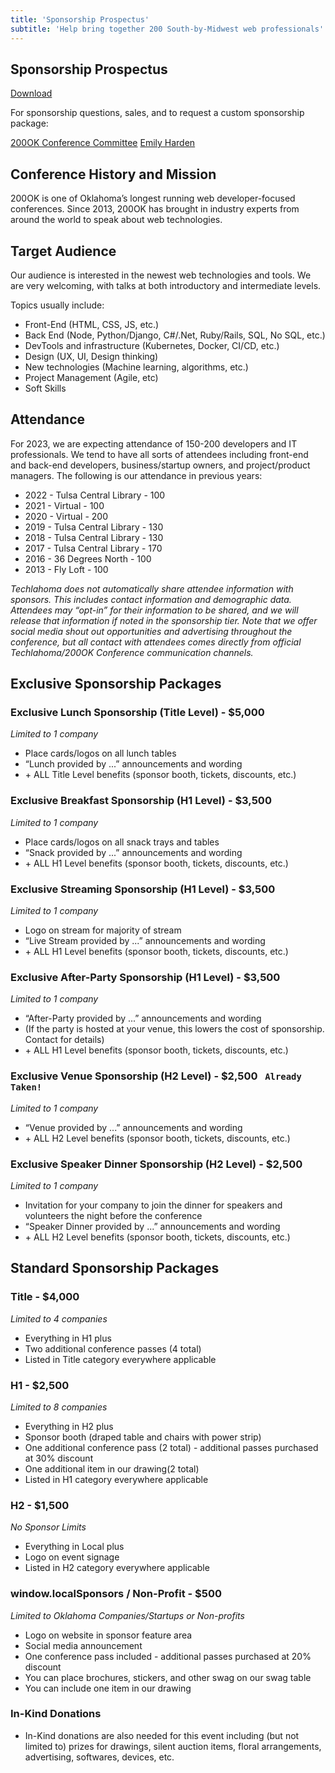 ```yaml
---
title: 'Sponsorship Prospectus'
subtitle: 'Help bring together 200 South-by-Midwest web professionals'
---
```


<section>

  # Sponsorship Prospectus

  <a class="button section-button" href="/sponsorship/200OK-Sponsorship-Prospectus-2023.pdf" title="Download as PDF (108KB)">Download <span><i class="ri-file-download-line ; ml-2"></i><span></a>

  For sponsorship questions, sales, and to request a custom sponsorship package:

  <div class="flex gap-6 flex-col md:flex-row mt-3">
    <a class="button" href="mailto:200ok@techlahoma.org">200OK Conference Committee</a>
    <a class="button" href="mailto:emilyharden@techlahoma.org">Emily Harden</a>
  </div>

</section>

<section>

  ## Conference History and Mission

  200OK is one of Oklahoma’s longest running web developer-focused conferences. Since 2013, 200OK has brought in industry experts from around the world to speak about web technologies.

  ## Target Audience

  Our audience is interested in the newest web technologies and tools. We are very welcoming, with talks at both introductory and intermediate levels.

  Topics usually include:

  - Front-End (HTML, CSS, JS, etc.)
  - Back End (Node, Python/Django, C#/.Net, Ruby/Rails, SQL, No SQL, etc.)
  - DevTools and infrastructure (Kubernetes, Docker, CI/CD, etc.)
  - Design (UX, UI, Design thinking)
  - New technologies (Machine learning, algorithms, etc.)
  - Project Management (Agile, etc)
  - Soft Skills

  ## Attendance

  For 2023, we are expecting attendance of 150-200 developers and IT professionals. We tend to have all sorts of attendees including front-end and back-end developers, business/startup owners, and project/product managers. The following is our attendance in previous years:

  - 2022 - Tulsa Central Library - 100
  - 2021 - Virtual - 100
  - 2020 - Virtual - 200
  - 2019 - Tulsa Central Library - 130
  - 2018 - Tulsa Central Library - 130
  - 2017 - Tulsa Central Library - 170
  - 2016 - 36 Degrees North - 100
  - 2013 - Fly Loft - 100

  *Techlahoma does not automatically share attendee information with sponsors. This includes contact information and demographic data. Attendees may “opt-in” for their information to be shared, and we will release that information if noted in the sponsorship tier. Note that we offer social media shout out opportunities and advertising throughout the conference, but all contact with attendees comes directly from official Techlahoma/200OK Conference communication channels.*

</section>

<section>

  ## Exclusive Sponsorship Packages

  ### Exclusive Lunch Sponsorship (Title Level) - $5,000

  *Limited to 1 company*

  - Place cards/logos on all lunch tables
  - “Lunch provided by ...” announcements and wording
  - \+ ALL Title Level benefits (sponsor booth, tickets, discounts, etc.)

  ### Exclusive Breakfast Sponsorship (H1 Level) - $3,500

  *Limited to 1 company*

  - Place cards/logos on all snack trays and tables
  - “Snack provided by ...” announcements and wording
  - \+ ALL H1 Level benefits (sponsor booth, tickets, discounts, etc.)

  ### Exclusive Streaming Sponsorship (H1 Level) - $3,500

  *Limited to 1 company*

  - Logo on stream for majority of stream
  - “Live Stream provided by ...” announcements and wording
  - \+ ALL H1 Level benefits (sponsor booth, tickets, discounts, etc.)

  ### Exclusive After-Party Sponsorship (H1 Level) - $3,500

  *Limited to 1 company*

  - “After-Party provided by ...” announcements and wording
  - (If the party is hosted at your venue, this lowers the cost of sponsorship. Contact for details)
  - \+ ALL H1 Level benefits (sponsor booth, tickets, discounts, etc.)

  ### <span class="line-through">Exclusive Venue Sponsorship (H2 Level) - $2,500</span> &nbsp; `Already Taken!`

  *Limited to 1 company*

  - “Venue provided by ...” announcements and wording
  - \+ ALL H2 Level benefits (sponsor booth, tickets, discounts, etc.)

  ### Exclusive Speaker Dinner Sponsorship (H2 Level) - $2,500

  *Limited to 1 company*

  - Invitation for your company to join the dinner for speakers and volunteers the night
  before the conference
  - “Speaker Dinner provided by ...” announcements and wording
  - \+ ALL H2 Level benefits (sponsor booth, tickets, discounts, etc.)

</section>

<section>

  ## Standard Sponsorship Packages

  ### Title - $4,000

  *Limited to 4 companies*

  - Everything in H1 plus
  - Two additional conference passes (4 total)
  - Listed in Title category everywhere applicable

  ### H1 - $2,500

  *Limited to 8 companies*

  - Everything in H2 plus
  - Sponsor booth (draped table and chairs with power strip)
  - One additional conference pass (2 total) - additional passes purchased at 30% discount
  - One additional item in our drawing(2 total)
  - Listed in H1 category everywhere applicable

  ### H2 - $1,500

  *No Sponsor Limits*

  - Everything in Local plus
  - Logo on event signage
  - Listed in H2 category everywhere applicable

  ### <span class="normal-case">window.localSponsors</span> / Non-Profit - $500

  *Limited to Oklahoma Companies/Startups or Non-profits*

  - Logo on website in sponsor feature area
  - Social media announcement
  - One conference pass included - additional passes purchased at 20% discount
  - You can place brochures, stickers, and other swag on our swag table
  - You can include one item in our drawing

  ### In-Kind Donations

  - In-Kind donations are also needed for this event including (but not limited to) prizes for
  drawings, silent auction items, floral arrangements, advertising, softwares, devices, etc.

</section>
